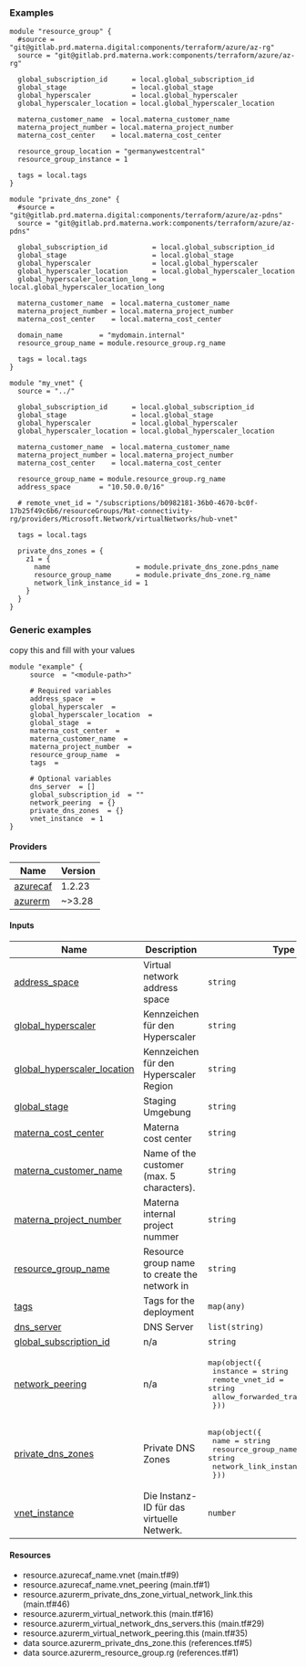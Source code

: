<!-- BEGIN_TF_DOCS -->



### Examples

```hcl
module "resource_group" {
  #source = "git@gitlab.prd.materna.digital:components/terraform/azure/az-rg"
  source = "git@gitlab.prd.materna.work:components/terraform/azure/az-rg"

  global_subscription_id      = local.global_subscription_id
  global_stage                = local.global_stage
  global_hyperscaler          = local.global_hyperscaler
  global_hyperscaler_location = local.global_hyperscaler_location

  materna_customer_name  = local.materna_customer_name
  materna_project_number = local.materna_project_number
  materna_cost_center    = local.materna_cost_center

  resource_group_location = "germanywestcentral"
  resource_group_instance = 1

  tags = local.tags
}

module "private_dns_zone" {
  #source = "git@gitlab.prd.materna.digital:components/terraform/azure/az-pdns"
  source = "git@gitlab.prd.materna.work:components/terraform/azure/az-pdns"

  global_subscription_id           = local.global_subscription_id
  global_stage                     = local.global_stage
  global_hyperscaler               = local.global_hyperscaler
  global_hyperscaler_location      = local.global_hyperscaler_location
  global_hyperscaler_location_long = local.global_hyperscaler_location_long

  materna_customer_name  = local.materna_customer_name
  materna_project_number = local.materna_project_number
  materna_cost_center    = local.materna_cost_center

  domain_name         = "mydomain.internal"
  resource_group_name = module.resource_group.rg_name

  tags = local.tags
}

module "my_vnet" {
  source = "../"

  global_subscription_id      = local.global_subscription_id
  global_stage                = local.global_stage
  global_hyperscaler          = local.global_hyperscaler
  global_hyperscaler_location = local.global_hyperscaler_location

  materna_customer_name  = local.materna_customer_name
  materna_project_number = local.materna_project_number
  materna_cost_center    = local.materna_cost_center

  resource_group_name = module.resource_group.rg_name
  address_space       = "10.50.0.0/16"

  # remote_vnet_id = "/subscriptions/b0982181-36b0-4670-bc0f-17b25f49c6b6/resourceGroups/Mat-connectivity-rg/providers/Microsoft.Network/virtualNetworks/hub-vnet"

  tags = local.tags

  private_dns_zones = {
    z1 = {
      name                     = module.private_dns_zone.pdns_name
      resource_group_name      = module.private_dns_zone.rg_name
      network_link_instance_id = 1
    }
  }
}
```

### Generic examples
copy this and fill with your values

```hcl
module "example" {
	 source  = "<module-path>"

	 # Required variables
	 address_space  = 
	 global_hyperscaler  = 
	 global_hyperscaler_location  = 
	 global_stage  = 
	 materna_cost_center  = 
	 materna_customer_name  = 
	 materna_project_number  = 
	 resource_group_name  = 
	 tags  = 

	 # Optional variables
	 dns_server  = []
	 global_subscription_id  = ""
	 network_peering  = {}
	 private_dns_zones  = {}
	 vnet_instance  = 1
}
```

#### Providers

| Name | Version |
|------|---------|
| <a name="provider_azurecaf"></a> [azurecaf](#provider_azurecaf) | 1.2.23 |
| <a name="provider_azurerm"></a> [azurerm](#provider_azurerm) | ~>3.28 |

#### Inputs

| Name | Description | Type |
|------|-------------|------|
| <a name="input_address_space"></a> [address_space](#input_address_space) | Virtual network address space | `string` |
| <a name="input_global_hyperscaler"></a> [global_hyperscaler](#input_global_hyperscaler) | Kennzeichen für den Hyperscaler | `string` |
| <a name="input_global_hyperscaler_location"></a> [global_hyperscaler_location](#input_global_hyperscaler_location) | Kennzeichen für den Hyperscaler Region | `string` |
| <a name="input_global_stage"></a> [global_stage](#input_global_stage) | Staging Umgebung | `string` |
| <a name="input_materna_cost_center"></a> [materna_cost_center](#input_materna_cost_center) | Materna cost center | `string` |
| <a name="input_materna_customer_name"></a> [materna_customer_name](#input_materna_customer_name) | Name of the customer (max. 5 characters). | `string` |
| <a name="input_materna_project_number"></a> [materna_project_number](#input_materna_project_number) | Materna internal project nummer | `string` |
| <a name="input_resource_group_name"></a> [resource_group_name](#input_resource_group_name) | Resource group name to create the network in | `string` |
| <a name="input_tags"></a> [tags](#input_tags) | Tags for the deployment | `map(any)` |
| <a name="input_dns_server"></a> [dns_server](#input_dns_server) | DNS Server | `list(string)` |
| <a name="input_global_subscription_id"></a> [global_subscription_id](#input_global_subscription_id) | n/a | `string` |
| <a name="input_network_peering"></a> [network_peering](#input_network_peering) | n/a | <pre>map(object({<br>    instance                = string<br>    remote_vnet_id          = string<br>    allow_forwarded_traffic = bool<br>  }))</pre> |
| <a name="input_private_dns_zones"></a> [private_dns_zones](#input_private_dns_zones) | Private DNS Zones | <pre>map(object({<br>    name                     = string<br>    resource_group_name      = string<br>    network_link_instance_id = number<br>  }))</pre> |
| <a name="input_vnet_instance"></a> [vnet_instance](#input_vnet_instance) | Die Instanz-ID für das virtuelle Netwerk. | `number` |



#### Resources

- resource.azurecaf_name.vnet (main.tf#9)
- resource.azurecaf_name.vnet_peering (main.tf#1)
- resource.azurerm_private_dns_zone_virtual_network_link.this (main.tf#46)
- resource.azurerm_virtual_network.this (main.tf#16)
- resource.azurerm_virtual_network_dns_servers.this (main.tf#29)
- resource.azurerm_virtual_network_peering.this (main.tf#35)
- data source.azurerm_private_dns_zone.this (references.tf#5)
- data source.azurerm_resource_group.rg (references.tf#1)


<!-- END_TF_DOCS -->